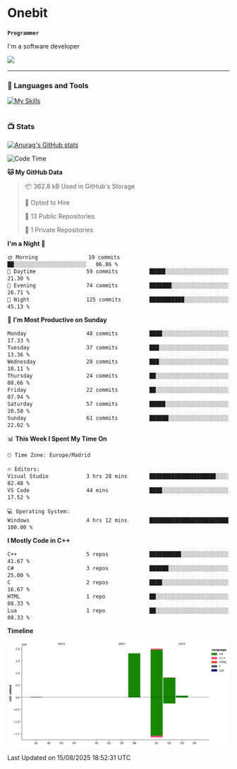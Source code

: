 # Onebit

**`Programmer`**

I'm a software developer

   ![](https://komarev.com/ghpvc/?username=onebit5&color=blueviolet)

---

### 🧰 Languages and Tools

[![My Skills](https://skillicons.dev/icons?i=cpp,c,cs,java,lua,unity,git,linux,github,discord,vscode,visualstudio)](https://skillicons.dev)
<br />

#

### 📺 Stats
[![Anurag's GitHub stats](https://github-readme-stats.vercel.app/api?username=onebit5&show_icons=true&theme=radical)](https://github.com/anuraghazra/github-readme-stats)                
<!--START_SECTION:waka-->
![Code Time](http://img.shields.io/badge/Code%20Time-316%20hrs%2026%20mins-blue)

**🐱 My GitHub Data** 

> 📦 362.8 kB Used in GitHub's Storage 
 > 
> 💼 Opted to Hire
 > 
> 📜 13 Public Repositories 
 > 
> 🔑 1 Private Repositories 
 > 
**I'm a Night 🦉** 

```text
🌞 Morning                19 commits          ██░░░░░░░░░░░░░░░░░░░░░░░   06.86 % 
🌆 Daytime                59 commits          █████░░░░░░░░░░░░░░░░░░░░   21.30 % 
🌃 Evening                74 commits          ███████░░░░░░░░░░░░░░░░░░   26.71 % 
🌙 Night                  125 commits         ███████████░░░░░░░░░░░░░░   45.13 % 
```
📅 **I'm Most Productive on Sunday** 

```text
Monday                   48 commits          ████░░░░░░░░░░░░░░░░░░░░░   17.33 % 
Tuesday                  37 commits          ███░░░░░░░░░░░░░░░░░░░░░░   13.36 % 
Wednesday                28 commits          ███░░░░░░░░░░░░░░░░░░░░░░   10.11 % 
Thursday                 24 commits          ██░░░░░░░░░░░░░░░░░░░░░░░   08.66 % 
Friday                   22 commits          ██░░░░░░░░░░░░░░░░░░░░░░░   07.94 % 
Saturday                 57 commits          █████░░░░░░░░░░░░░░░░░░░░   20.58 % 
Sunday                   61 commits          ██████░░░░░░░░░░░░░░░░░░░   22.02 % 
```


📊 **This Week I Spent My Time On** 

```text
🕑︎ Time Zone: Europe/Madrid

🔥 Editors: 
Visual Studio            3 hrs 28 mins       █████████████████████░░░░   82.48 % 
VS Code                  44 mins             ████░░░░░░░░░░░░░░░░░░░░░   17.52 % 

💻 Operating System: 
Windows                  4 hrs 12 mins       █████████████████████████   100.00 % 
```

**I Mostly Code in C++** 

```text
C++                      5 repos             ██████████░░░░░░░░░░░░░░░   41.67 % 
C#                       3 repos             ██████░░░░░░░░░░░░░░░░░░░   25.00 % 
C                        2 repos             ████░░░░░░░░░░░░░░░░░░░░░   16.67 % 
HTML                     1 repo              ██░░░░░░░░░░░░░░░░░░░░░░░   08.33 % 
Lua                      1 repo              ██░░░░░░░░░░░░░░░░░░░░░░░   08.33 % 
```



**Timeline**

![Lines of Code chart](https://raw.githubusercontent.com/Onebit5/Onebit5/main/assets/bar_graph.png)


 Last Updated on 15/08/2025 18:52:31 UTC
<!--END_SECTION:waka-->
